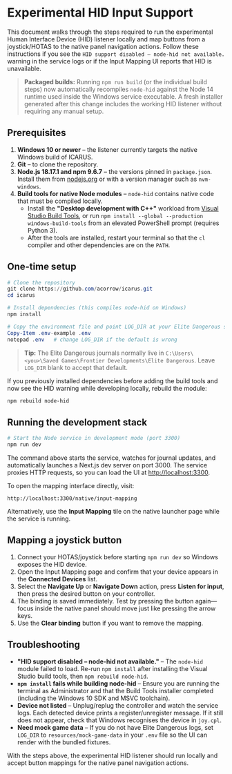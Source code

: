 # Experimental HID Input Support

This document walks through the steps required to run the experimental Human Interface Device (HID) listener locally and map buttons from a joystick/HOTAS to the native panel navigation actions. Follow these instructions if you see the `HID support disabled – node-hid not available.` warning in the service logs or if the Input Mapping UI reports that HID is unavailable.

> **Packaged builds:** Running `npm run build` (or the individual build steps) now automatically recompiles `node-hid` against the Node 14 runtime used inside the Windows service executable. A fresh installer generated after this change includes the working HID listener without requiring any manual setup.

## Prerequisites

1. **Windows 10 or newer** – the listener currently targets the native Windows build of ICARUS.
2. **Git** – to clone the repository.
3. **Node.js 18.17.1 and npm 9.6.7** – the versions pinned in `package.json`. Install them from [nodejs.org](https://nodejs.org/) or with a version manager such as `nvm-windows`.
4. **Build tools for native Node modules** – `node-hid` contains native code that must be compiled locally.
   - Install the **"Desktop development with C++"** workload from [Visual Studio Build Tools](https://visualstudio.microsoft.com/visual-cpp-build-tools/), or run `npm install --global --production windows-build-tools` from an elevated PowerShell prompt (requires Python 3).
   - After the tools are installed, restart your terminal so that the `cl` compiler and other dependencies are on the `PATH`.

## One-time setup

```powershell
# Clone the repository
git clone https://github.com/acorrow/icarus.git
cd icarus

# Install dependencies (this compiles node-hid on Windows)
npm install

# Copy the environment file and point LOG_DIR at your Elite Dangerous save folder
Copy-Item .env-example .env
notepad .env   # change LOG_DIR if the default is wrong
```

> **Tip:** The Elite Dangerous journals normally live in `C:\Users\<you>\Saved Games\Frontier Developments\Elite Dangerous`. Leave `LOG_DIR` blank to accept that default.

If you previously installed dependencies before adding the build tools and now see the HID warning while developing locally, rebuild the module:

```powershell
npm rebuild node-hid
```

## Running the development stack

```powershell
# Start the Node service in development mode (port 3300)
npm run dev
```

The command above starts the service, watches for journal updates, and automatically launches a Next.js dev server on port 3000. The service proxies HTTP requests, so you can load the UI at [http://localhost:3300](http://localhost:3300).

To open the mapping interface directly, visit:

```
http://localhost:3300/native/input-mapping
```

Alternatively, use the **Input Mapping** tile on the native launcher page while the service is running.

## Mapping a joystick button

1. Connect your HOTAS/joystick before starting `npm run dev` so Windows exposes the HID device.
2. Open the Input Mapping page and confirm that your device appears in the **Connected Devices** list.
3. Select the **Navigate Up** or **Navigate Down** action, press **Listen for input**, then press the desired button on your controller.
4. The binding is saved immediately. Test by pressing the button again—focus inside the native panel should move just like pressing the arrow keys.
5. Use the **Clear binding** button if you want to remove the mapping.

## Troubleshooting

- **"HID support disabled – node-hid not available."** – The `node-hid` module failed to load. Re-run `npm install` after installing the Visual Studio build tools, then `npm rebuild node-hid`.
- **`npm install` fails while building node-hid** – Ensure you are running the terminal as Administrator and that the Build Tools installer completed (including the Windows 10 SDK and MSVC toolchain).
- **Device not listed** – Unplug/replug the controller and watch the service logs. Each detected device prints a register/unregister message. If it still does not appear, check that Windows recognises the device in `joy.cpl`.
- **Need mock game data** – If you do not have Elite Dangerous logs, set `LOG_DIR` to `resources/mock-game-data` in your `.env` file so the UI can render with the bundled fixtures.

With the steps above, the experimental HID listener should run locally and accept button mappings for the native panel navigation actions.
